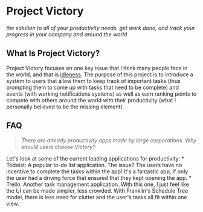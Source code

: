 # Project Victory
*the solution to all of your productivity needs. get work done, and track your progress in your company and around the world*

## What Is Project Victory?
Project Victory focuses on one key issue that I think many people face in the world, and that is <u>idleness</u>. The purpose of
this project is to introduce a system to users that allow them to keep track of important tasks (thus prompting them to come up
with tasks that need to be complete) and events (with working notifications systems) as well as earn ranking points to compete
with others around the world with their productivity (what I personally believed to be the missing element). 

## FAQ
> *There are already productivity apps made by large corporations. Why should users choose Victory?*

Let's look at some of the current leading applications for productivity:
    * Todoist: A popular to-do list application. The issue? The users have no incentive to complete the tasks within the app!
                It's a fantastic app, if only the user had a driving force that ensured that they kept opening the app.
    * Trello: Another task management application. With this one, I just feel like the UI can be made simpler, less crowded. With
                Franklin's Schedule Tree model, there is less need for clutter and the user's tasks all fit within one view.
